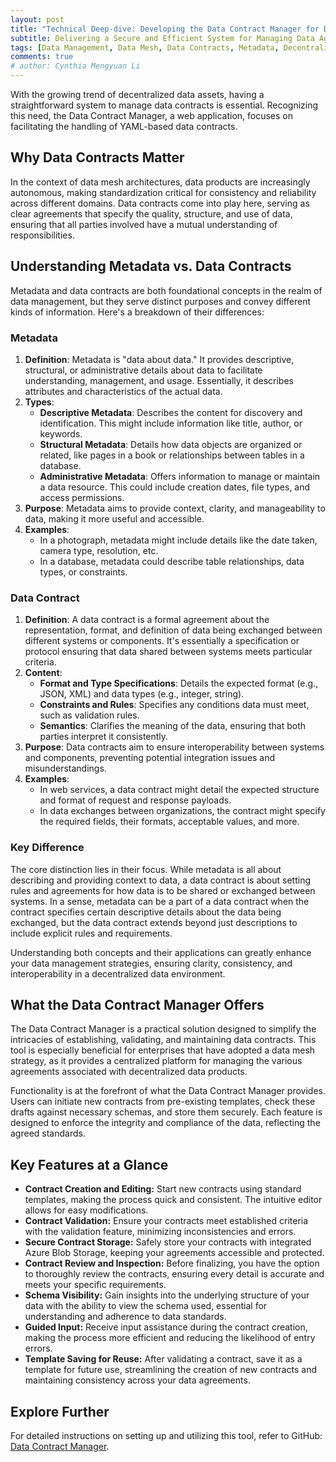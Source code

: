 ```yaml
---
layout: post
title: "Technical Deep-dive: Developing the Data Contract Manager for Decentralized Data Management"
subtitle: Delivering a Secure and Efficient System for Managing Data Agreements
tags: [Data Management, Data Mesh, Data Contracts, Metadata, Decentralized Data]
comments: true
# author: Cynthia Mengyuan Li
---
```


With the growing trend of decentralized data assets, having a straightforward system to manage data contracts is essential. Recognizing this need, the Data Contract Manager, a web application, focuses on facilitating the handling of YAML-based data contracts.

## Why Data Contracts Matter

In the context of data mesh architectures, data products are increasingly autonomous, making standardization critical for consistency and reliability across different domains. Data contracts come into play here, serving as clear agreements that specify the quality, structure, and use of data, ensuring that all parties involved have a mutual understanding of responsibilities.

## Understanding Metadata vs. Data Contracts

Metadata and data contracts are both foundational concepts in the realm of data management, but they serve distinct purposes and convey different kinds of information. Here's a breakdown of their differences:

### Metadata

1. **Definition**: Metadata is "data about data." It provides descriptive, structural, or administrative details about data to facilitate understanding, management, and usage. Essentially, it describes attributes and characteristics of the actual data.
2. **Types**:
   - **Descriptive Metadata**: Describes the content for discovery and identification. This might include information like title, author, or keywords.
   - **Structural Metadata**: Details how data objects are organized or related, like pages in a book or relationships between tables in a database.
   - **Administrative Metadata**: Offers information to manage or maintain a data resource. This could include creation dates, file types, and access permissions.
3. **Purpose**: Metadata aims to provide context, clarity, and manageability to data, making it more useful and accessible.
4. **Examples**:
   - In a photograph, metadata might include details like the date taken, camera type, resolution, etc.
   - In a database, metadata could describe table relationships, data types, or constraints.

### Data Contract

1. **Definition**: A data contract is a formal agreement about the representation, format, and definition of data being exchanged between different systems or components. It's essentially a specification or protocol ensuring that data shared between systems meets particular criteria.
2. **Content**:
   - **Format and Type Specifications**: Details the expected format (e.g., JSON, XML) and data types (e.g., integer, string).
   - **Constraints and Rules**: Specifies any conditions data must meet, such as validation rules.
   - **Semantics**: Clarifies the meaning of the data, ensuring that both parties interpret it consistently.
3. **Purpose**: Data contracts aim to ensure interoperability between systems and components, preventing potential integration issues and misunderstandings.
4. **Examples**:
   - In web services, a data contract might detail the expected structure and format of request and response payloads.
   - In data exchanges between organizations, the contract might specify the required fields, their formats, acceptable values, and more.

### Key Difference

The core distinction lies in their focus. While metadata is all about describing and providing context to data, a data contract is about setting rules and agreements for how data is to be shared or exchanged between systems. In a sense, metadata can be a part of a data contract when the contract specifies certain descriptive details about the data being exchanged, but the data contract extends beyond just descriptions to include explicit rules and requirements.

Understanding both concepts and their applications can greatly enhance your data management strategies, ensuring clarity, consistency, and interoperability in a decentralized data environment.

## What the Data Contract Manager Offers

The Data Contract Manager is a practical solution designed to simplify the intricacies of establishing, validating, and maintaining data contracts. This tool is especially beneficial for enterprises that have adopted a data mesh strategy, as it provides a centralized platform for managing the various agreements associated with decentralized data products.

Functionality is at the forefront of what the Data Contract Manager provides. Users can initiate new contracts from pre-existing templates, check these drafts against necessary schemas, and store them securely. Each feature is designed to enforce the integrity and compliance of the data, reflecting the agreed standards.

## Key Features at a Glance

- **Contract Creation and Editing:** Start new contracts using standard templates, making the process quick and consistent. The intuitive editor allows for easy modifications.
- **Contract Validation:** Ensure your contracts meet established criteria with the validation feature, minimizing inconsistencies and errors.
- **Secure Contract Storage:** Safely store your contracts with integrated Azure Blob Storage, keeping your agreements accessible and protected.
- **Contract Review and Inspection:** Before finalizing, you have the option to thoroughly review the contracts, ensuring every detail is accurate and meets your specific requirements.
- **Schema Visibility:** Gain insights into the underlying structure of your data with the ability to view the schema used, essential for understanding and adherence to data standards.
- **Guided Input:** Receive input assistance during the contract creation, making the process more efficient and reducing the likelihood of entry errors.
- **Template Saving for Reuse:** After validating a contract, save it as a template for future use, streamlining the creation of new contracts and maintaining consistency across your data agreements.

## Explore Further

For detailed instructions on setting up and utilizing this tool, refer to GitHub: [Data Contract Manager](https://github.com/volvo-cars/data-contract-manager).
